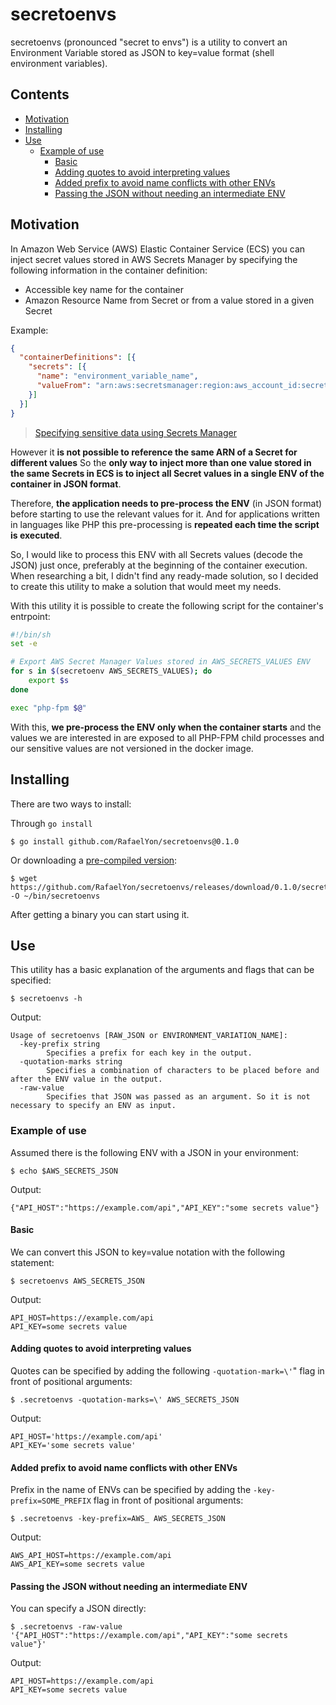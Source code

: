 # secretoenvs
secretoenvs (pronounced "secret to envs") is a utility to convert an Environment Variable stored as JSON to key=value format (shell environment variables).

## Contents
 - [Motivation](#motivation)
 - [Installing](#installing)
 - [Use](#use)
    - [Example of use](#example-of-use)
        - [Basic](#basic)
        - [Adding quotes to avoid interpreting values](#adding-quotes-to-avoid-interpreting-values)
        - [Added prefix to avoid name conflicts with other ENVs](#added-prefix-to-avoid-name-conflicts-with-other-envs)
        - [Passing the JSON without needing an intermediate ENV](#passing-the-json-without-needing-an-intermediate-env)

## Motivation
In Amazon Web Service (AWS) Elastic Container Service (ECS) you can inject secret values stored in AWS Secrets Manager by specifying the following information in the container definition:
  - Accessible key name for the container
  - Amazon Resource Name from Secret or from a value stored in a given Secret

Example:
```json
{
  "containerDefinitions": [{
    "secrets": [{
      "name": "environment_variable_name",
      "valueFrom": "arn:aws:secretsmanager:region:aws_account_id:secret:appauthexample-AbCdEf:username1::"
    }]
  }]
}
```
> [Specifying sensitive data using Secrets Manager](https://docs.aws.amazon.com/AmazonECS/latest/developerguide/specifying-sensitive-data-secrets.html)


However it **is not possible to reference the same ARN of a Secret for different values** So the **only way to inject more than one value stored in the same Secrets in ECS is to inject all Secret values in a single ENV of the container in JSON format**.

Therefore, **the application needs to pre-process the ENV** (in JSON format) before starting to use the relevant values for it. And for applications written in languages like PHP this pre-processing is **repeated each time the script is executed**.

So, I would like to process this ENV with all Secrets values (decode the JSON) just once, preferably at the beginning of the container execution. When researching a bit, I didn't find any ready-made solution, so I decided to create this utility to make a solution that would meet my needs.

With this utility it is possible to create the following script for the container's entrpoint:
```bash
#!/bin/sh
set -e

# Export AWS Secret Manager Values stored in AWS_SECRETS_VALUES ENV
for s in $(secretoenv AWS_SECRETS_VALUES); do
    export $s
done

exec "php-fpm $@"
```

With this, **we pre-process the ENV only when the container starts** and the values we are interested in are exposed to all PHP-FPM child processes and our sensitive values are not versioned in the docker image.

## Installing
There are two ways to install:

Through `go install`
```
$ go install github.com/RafaelYon/secretoenvs@0.1.0
```

Or downloading a [pre-compiled version](https://github.com/RafaelYon/secretoenvs/releases/tag/0.1.0):
```
$ wget https://github.com/RafaelYon/secretoenvs/releases/download/0.1.0/secretoenvs_linux_amd64 -O ~/bin/secretoenvs
```

After getting a binary you can start using it.

## Use
This utility has a basic explanation of the arguments and flags that can be specified:

```
$ secretoenvs -h
```
Output:
```
Usage of secretoenvs [RAW_JSON or ENVIRONMENT_VARIATION_NAME]:
  -key-prefix string
        Specifies a prefix for each key in the output.
  -quotation-marks string
        Specifies a combination of characters to be placed before and after the ENV value in the output.
  -raw-value
        Specifies that JSON was passed as an argument. So it is not necessary to specify an ENV as input.
```

### Example of use
Assumed there is the following ENV with a JSON in your environment:
```
$ echo $AWS_SECRETS_JSON
```
Output:
```
{"API_HOST":"https://example.com/api","API_KEY":"some secrets value"}
```

#### Basic
We can convert this JSON to key=value notation with the following statement:
```
$ secretoenvs AWS_SECRETS_JSON
```
Output:
```
API_HOST=https://example.com/api
API_KEY=some secrets value
```

#### Adding quotes to avoid interpreting values
Quotes can be specified by adding the following `-quotation-mark=\'`" flag in front of positional arguments:
```
$ .secretoenvs -quotation-marks=\' AWS_SECRETS_JSON
```
Output:
```
API_HOST='https://example.com/api'
API_KEY='some secrets value'
```

#### Added prefix to avoid name conflicts with other ENVs
Prefix in the name of ENVs can be specified by adding the `-key-prefix=SOME_PREFIX` flag in front of positional arguments:
```
$ .secretoenvs -key-prefix=AWS_ AWS_SECRETS_JSON
```
Output:
```
AWS_API_HOST=https://example.com/api
AWS_API_KEY=some secrets value
```

#### Passing the JSON without needing an intermediate ENV
You can specify a JSON directly:
```
$ .secretoenvs -raw-value '{"API_HOST":"https://example.com/api","API_KEY":"some secrets value"}'
```
Output:
```
API_HOST=https://example.com/api
API_KEY=some secrets value
```
